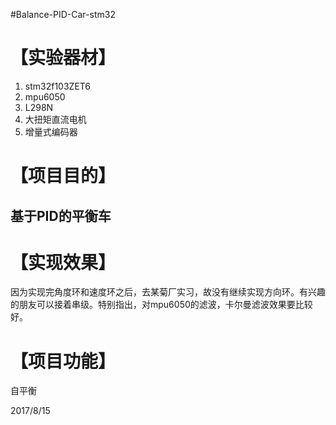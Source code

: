 #Balance-PID-Car-stm32
# **【实验器材】** #
	
1. stm32f103ZET6
2. mpu6050
3. L298N
4. 大扭矩直流电机
5. 增量式编码器
	
# **【项目目的】** #

## 基于PID的平衡车 ##
	
# **【实现效果】** #

因为实现完角度环和速度环之后，去某菊厂实习，故没有继续实现方向环。有兴趣的朋友可以接着串级。特别指出，对mpu6050的滤波，卡尔曼滤波效果要比较好。


# **【项目功能】** #

自平衡

2017/8/15
	



























